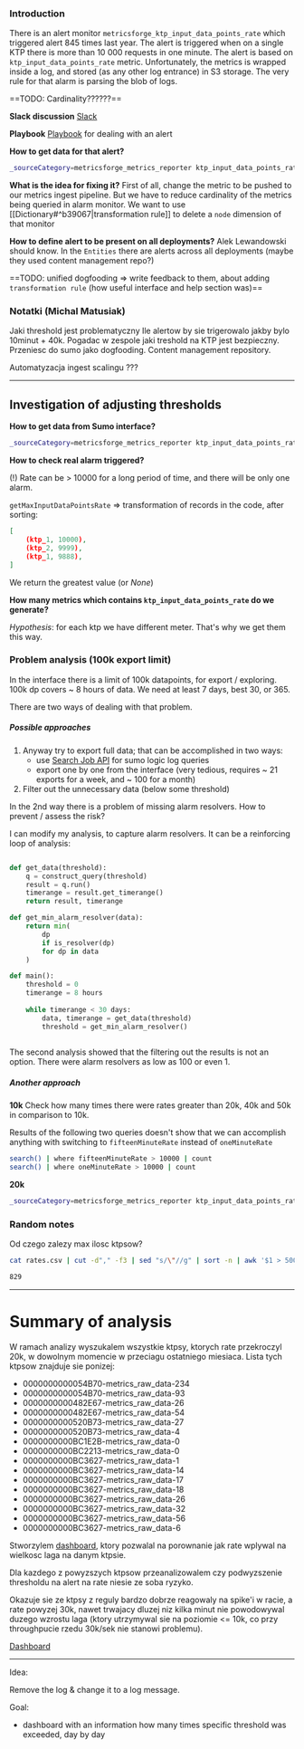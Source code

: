 ### Introduction
There is an alert monitor `metricsforge_ktp_input_data_points_rate`
which triggered alert 845 times last year. The alert is triggered when on a single KTP there is more than 10 000 requests in one minute. The alert is based on `ktp_input_data_points_rate` metric.
Unfortunately, the metrics is wrapped inside a log, and stored (as any other log entrance) in S3 storage. The very rule for that alarm is parsing the blob of logs.

==TODO: Cardinality??????==

**Slack discussion**
[Slack](https://sumologic.slack.com/archives/C0LKC7QQZ/p1644945718427209?thread_ts=1644943739.404109&cid=C0LKC7QQZ "Follow link")

**Playbook**
[Playbook](https://github.com/Sanyaku/playbooks/wiki/metricsforge_ktp_input_data_points_rate) for dealing with an alert

**How to get data for that alert?**

```bash
_sourceCategory=metricsforge_metrics_reporter ktp_input_data_points_rate
```


**What is the idea for fixing it?**
First of all, change the metric to be pushed to our metrics ingest pipeline. But we have to reduce cardinality of the metrics being queried in alarm monitor. We want to use [[Dictionary#^b39067|transformation rule]] to delete a `node` dimension of that monitor 


**How to define alert to be present on all deployments?**
Alek Lewandowski should know. In the `Entities` there are alerts across all deployments (maybe they used content management repo?)


==TODO: unified dogfooding => write feedback to them, about adding `transformation rule` (how useful interface and help section was)==


### Notatki (Michal Matusiak)
Jaki threshold jest problematyczny
Ile alertow by sie trigerowalo jakby bylo 10minut + 40k.
Pogadac w zespole jaki treshold na KTP jest bezpieczny. 
Przeniesc do sumo jako dogfooding. Content management repository.

Automatyzacja ingest scalingu ???

---


## Investigation of adjusting thresholds

**How to get data from Sumo interface?**
```bash
_sourceCategory=metricsforge_metrics_reporter ktp_input_data_points_rate | parse "oneMinuteRate=*," as rate | toDouble(rate) | where rate > 10000 | count
```

**How to check real alarm triggered?**

(!) Rate can be > 10000 for a long period of time, and there will be only one alarm. 

`getMaxInputDataPointsRate` => transformation of records in the code, after sorting:
```json
[
	(ktp_1, 10000),
	(ktp_2, 9999),
	(ktp_1, 9888),
]
```
We return the greatest value (or _None_)

**How many metrics which contains `ktp_input_data_points_rate` do we generate?**

_Hypothesis_: for each ktp we have different meter. That's why we get them this way.



### Problem analysis (100k export limit)

In the interface there is a limit of 100k datapoints, for export / exploring.
100k dp covers ~ 8 hours of data. We need at least 7 days, best 30, or 365.

There are two ways of dealing with that problem.

##### Possible approaches
1. Anyway try to export full data; that can be accomplished in two ways:
	- use [Search Job API](https://help.sumologic.com/APIs/Search-Job-API/About-the-Search-Job-API) for sumo logic log queries
	- export one by one from the interface (very tedious, requires ~ 21 exports for a week, and ~ 100 for a month)
2. Filter out the unnecessary data (below some threshold)


In the 2nd way there is a problem of missing alarm resolvers.
How to prevent / assess the risk?

I can modify my analysis, to capture alarm resolvers.
It can be a reinforcing loop of analysis:

```python

def get_data(threshold):
	q = construct_query(threshold)
	result = q.run()
	timerange = result.get_timerange()
	return result, timerange

def get_min_alarm_resolver(data):
	return min(
		dp
		if is_resolver(dp)
		for dp in data
	)	

def main():
	threshold = 0
	timerange = 8 hours 
	
	while timerange < 30 days:
		data, timerange = get_data(threshold)
		threshold = get_min_alarm_resolver()
	
```


The second analysis showed that the filtering out the results is not an option.
There were alarm resolvers as low as 100 or even 1.

##### Another approach

**10k**
Check how many times there were rates greater than 20k, 40k and 50k in comparison to 10k.

Results of the following two queries doesn't show that we can accomplish anything with switching to `fifteenMinuteRate` instead of `oneMinuteRate`
```bash
search() | where fifteenMinuteRate > 10000 | count
search() | where oneMinuteRate > 10000 | count
```

**20k**
```bash
_sourceCategory=metricsforge_metrics_reporter ktp_input_data_points_rate | parse "oneMinuteRate=*," as oneMinuteRate | parse "ktp=* " as ktp | parse "fifteenMinuteRate=*," as fifteenMinuteRate | where oneMinuteRate > 20000 | count
```



### Random notes 
Od czego zalezy max ilosc ktpsow?

```bash
cat rates.csv | cut -d"," -f3 | sed "s/\"//g" | sort -n | awk '$1 > 5000 { print }' | wc -l

829
```
---


# Summary of analysis
W ramach analizy wyszukalem wszystkie ktpsy, ktorych rate przekroczyl 20k, w dowolnym momencie w przeciagu ostatniego miesiaca. Lista tych ktpsow znajduje sie ponizej:
- 0000000000054B70-metrics_raw_data-234
- 0000000000054B70-metrics_raw_data-93
- 0000000000482E67-metrics_raw_data-26
- 0000000000482E67-metrics_raw_data-54
- 0000000000520B73-metrics_raw_data-27
- 0000000000520B73-metrics_raw_data-4
- 0000000000BC1E2B-metrics_raw_data-0
- 0000000000BC2213-metrics_raw_data-0
- 0000000000BC3627-metrics_raw_data-1
- 0000000000BC3627-metrics_raw_data-14
- 0000000000BC3627-metrics_raw_data-17
- 0000000000BC3627-metrics_raw_data-18
- 0000000000BC3627-metrics_raw_data-26
- 0000000000BC3627-metrics_raw_data-32
- 0000000000BC3627-metrics_raw_data-56
- 0000000000BC3627-metrics_raw_data-6

Stworzylem [dashboard](https://us1data.long.sumologic.net/ui/#/dashboardv2/in0XYDk7Ano1qEWgAcpIuR1sBr7A2oGlFpCK4AYm0HABcVb5f5zOhkN6UnAh?variables=ktp:0000000000520B73-metrics_raw_data-27), ktory pozwalal na porownanie jak rate wplywal na wielkosc laga na danym ktpsie.

Dla kazdego z powyzszych ktpsow przeanalizowalem czy podwyzszenie thresholdu na alert na rate niesie ze soba ryzyko.

Okazuje sie ze ktpsy z reguly bardzo dobrze reagowaly na spike'i w racie, a rate powyzej 30k, nawet trwajacy dluzej niz kilka minut nie powodowywal duzego wzrostu laga (ktory utrzymywal sie na poziomie <= 10k, co przy throughpucie rzedu 30k/sek nie stanowi problemu). 


[Dashboard](https://us1data.long.sumologic.net/ui/#/dashboardv2/in0XYDk7Ano1qEWgAcpIuR1sBr7A2oGlFpCK4AYm0HABcVb5f5zOhkN6UnAh?variables=ktp:0000000000520B73-metrics_raw_data-27)



----
Idea:

Remove the log & change it to a log message.

Goal:
- dashboard with an information how many times specific threshold was exceeded, day by day  